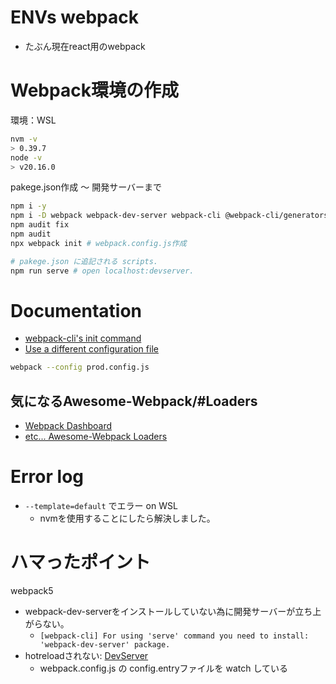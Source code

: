 # ENVs webpack
- たぶん現在react用のwebpack

# Webpack環境の作成
環境：WSL
```bash
nvm -v
> 0.39.7
node -v
> v20.16.0
```

pakege.json作成 ～ 開発サーバーまで
```bash
npm i -y
npm i -D webpack webpack-dev-server webpack-cli @webpack-cli/generators
npm audit fix
npm audit
npx webpack init # webpack.config.js作成

# pakege.json に追記される scripts.
npm run serve # open localhost:devserver.
```

# Documentation
- [webpack-cli's init command](https://webpack.js.org/api/cli/#init)
- [Use a different configuration file](https://webpack.js.org/configuration/#use-a-different-configuration-file)
```bash
webpack --config prod.config.js
```

## 気になるAwesome-Webpack/#Loaders
- [Webpack Dashboard](https://github.com/FormidableLabs/webpack-dashboard)
- [etc...  Awesome-Webpack Loaders](https://webpack.js.org/awesome-webpack/)

# Error log
- `--template=default` でエラー on WSL
  - nvmを使用することにしたら解決しました。

# ハマったポイント
webpack5
- webpack-dev-serverをインストールしていない為に開発サーバーが立ち上がらない。
  - `[webpack-cli] For using 'serve' command you need to install: 'webpack-dev-server' package.` 
- hotreloadされない: [DevServer](https://webpack.js.org/configuration/dev-server/)
  -   webpack.config.js の config.entryファイルを watch している
